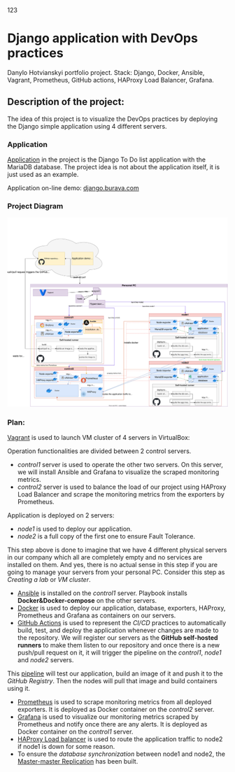 123
# Django application with DevOps practices #
Danylo Hotvianskyi portfolio project. Stack: Django, Docker, Ansible, Vagrant, Prometheus, GitHub actions, HAProxy Load Balancer, Grafana.

## Description of the project: ##
The idea of this project is to visualize the DevOps practices by deploying the Django simple application using 4 different servers.

### Application ###
[Application](vagrant/djangoapp/README.md) in the project is the Django To Do list application with the MariaDB database. The project idea is not about the application itself, it is just used as an example. 

Application on-line demo: [django.burava.com](https://django.burava.com)

### Project Diagram ###
![Image1](plan1.svg)

### Plan: ###
[Vagrant](vagrant/README.md) is used to launch VM cluster of 4 servers in VirtualBox:

Operation functionalities are divided between 2 control servers.
* *control1* server is used to operate the other two servers. On this server, we will install Ansible and Grafana to visualize the scraped monitoring metrics.
* *control2* server is used to balance the load of our project using HAProxy Load Balancer and scrape the monitoring metrics from the exporters by Prometheus. 

Application is deployed on 2 servers:
* *node1* is used to deploy our application. 
* *node2* is a full copy of the first one to ensure Fault Tolerance.

This step above is done to imagine that we have 4 different physical servers in our company which all are completely empty and no services are installed on them. And yes, there is no actual sense in this step if you are going to manage your servers from your personal PC. Consider this step as *Creating a lab* or *VM cluster*.
* [Ansible](vagrant/ansible/README.md) is installed on the *control1* server. Playbook installs **Docker&Docker-compose** on the other servers.
* [Docker](vagrant/djangoapp/README.md) is used to deploy our application, database, exporters, HAProxy, Prometheus and Grafana as containers on our servers.
* [GitHub Actions](.github/workflows/README.md) is used to represent the *CI/CD* practices to automatically build, test, and deploy the application whenever changes are made to the repository. We will register our servers as the **GitHub self-hosted runners** to make them listen to our repository and once there is a new push/pull request on it, it will trigger the pipeline on the *control1*, *node1* and *node2* servers. 
 
This [pipeline](.github/workflows/djangoapp.yml) will test our application, build an image of it and push it to the *GitHub Registry*. Then the nodes will pull that image and build containers using it. 
* [Prometheus](prometheus/README.md) is used to scrape monitoring metrics from all deployed exporters. It is deployed as Docker container on the *control2* server.
* [Grafana](grafana/README.md) is used to visualize our monitoring metrics scraped by Prometheus and notify once there are any alerts. It is deployed as Docker container on the *control1* server.
* [HAProxy Load balancer](haproxy/README.md) is used to route the application traffic to node2 if node1 is down for some reason.
* To ensure the *database synchronization* between node1 and node2, the [Master-master Replication](replication.md) has been built.
